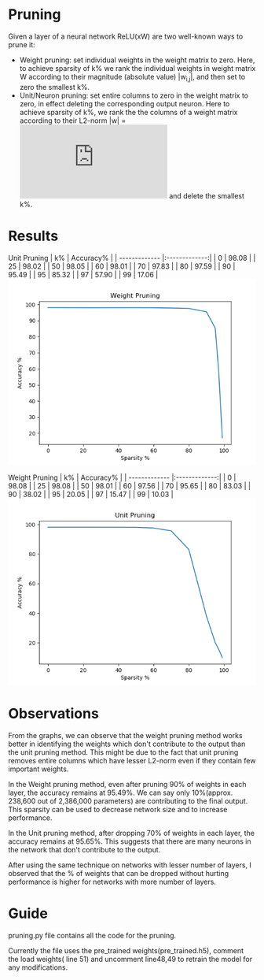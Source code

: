 # Pruning
Given a layer of a neural network ReLU(xW) are two well-known ways to prune it:
- Weight pruning: set individual weights in the weight matrix to zero. Here, to achieve sparsity of k% we rank the individual weights in weight matrix W according to their magnitude (absolute value) |w<sub>i,j</sub>|, and then set to zero the smallest k%.
- Unit/Neuron pruning: set entire columns to zero in the weight matrix to zero, in
effect deleting the corresponding output neuron. Here to achieve sparsity of k%, we rank the the columns of a weight
matrix according to their L2-norm |w| = ![](http://latex.codecogs.com/gif.latex?%5Csqrt%7B%5Csum_%7Bi%3D1%7D%5E%7BN%7D%20%28x_%7Bi%7D%29%5E%7B2%7D%7D) and delete the smallest k%.

# Results
Unit Pruning
| k%            | Accuracy%     |
| ------------- |:-------------:|
| 0             | 98.08         |
| 25            | 98.02         |
| 50            | 98.05         |
| 60            | 98.01         |
| 70            | 97.83         |
| 80            | 97.59         |
| 90            | 95.49         |
| 95            | 85.32         |
| 97            | 57.90         |
| 99            | 17.06         |
![](https://github.com/nsai500/Pruning/blob/master/weight_pruning.png?raw=true)

Weight Pruning
| k%            | Accuracy%     |
| ------------- |:-------------:|
| 0             | 98.08         |
| 25            | 98.08         |
| 50            | 98.01         |
| 60            | 97.56         |
| 70            | 95.65         |
| 80            | 83.03         |
| 90            | 38.02         |
| 95            | 20.05         |
| 97            | 15.47         |
| 99            | 10.03         |
![](https://github.com/nsai500/Pruning/blob/master/unit_pruning.png?raw=true)

# Observations
From the graphs, we can observe that the weight pruning method works better in identifying the weights which don't contribute to the output than the unit pruning method. This might be due to the fact that unit pruning removes entire columns which have lesser L2-norm even if they contain few important weights.

In the Weight pruning method, even after pruning 90% of weights in each layer, the accuracy remains at 95.49%. We can say only 10%(approx. 238,600 out of 2,386,000 parameters) are contributing to the final output. This sparsity can be used to decrease network size and to increase performance.

In the Unit pruning method, after dropping 70% of weights in each layer, the accuracy remains at 95.65%. This suggests that there are many neurons in the network that don't contribute to the output.

After using the same technique on networks with lesser number of layers, I observed that the % of weights that can be dropped without hurting performance is higher for networks with more number of layers.
# Guide
pruning.py file contains all the code for the pruning.

Currently the file uses the pre_trained weights(pre_trained.h5), comment the load weights( line 51) and uncomment line48,49 to retrain the model for any modifications.
